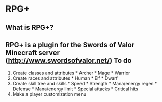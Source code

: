 RPG+
====
What is RPG+?
-------------
RPG+ is a plugin for the Swords of Valor Minecraft server (http://www.swordsofvalor.net/)
To do
-----
  1. Create classes and attributes
    * Archer
    * Mage
    * Warrior
  2. Create races and attributes
    * Human
    * Elf
    * Dwarf
  3. Create skill tree and skills
    * Speed
    * Strength
    * Mana/energy regen
    * Defense
    * Mana/energy limit
    * Special attacks
    * Critical hits
  4. Make a player customization menu
